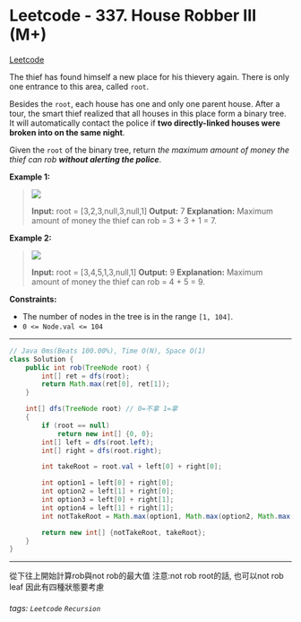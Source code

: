 # Leetcode - 337. House Robber III (M+)

[Leetcode](https://leetcode.com/problems/house-robber-iii/)

The thief has found himself a new place for his thievery again. There is only one entrance to this area, called `root`.

Besides the `root`, each house has one and only one parent house. After a tour, the smart thief realized that all houses in this place form a binary tree. It will automatically contact the police if **two directly-linked houses were broken into on the same night**.

Given the `root` of the binary tree, return _the maximum amount of money the thief can rob **without alerting the police**_.

**Example 1:**

> ![](https://assets.leetcode.com/uploads/2021/03/10/rob1-tree.jpg)
> 
> **Input:** root = [3,2,3,null,3,null,1]
> **Output:** 7
> **Explanation:** Maximum amount of money the thief can rob = 3 + 3 + 1 = 7.

**Example 2:**

> ![](https://assets.leetcode.com/uploads/2021/03/10/rob2-tree.jpg)
> 
> **Input:** root = [3,4,5,1,3,null,1]
> **Output:** 9
> **Explanation:** Maximum amount of money the thief can rob = 4 + 5 = 9.

**Constraints:**

-   The number of nodes in the tree is in the range `[1, 104]`.
-   `0 <= Node.val <= 104`

---
```java
// Java 0ms(Beats 100.00%), Time O(N), Space O(1)
class Solution {
    public int rob(TreeNode root) {
        int[] ret = dfs(root);
        return Math.max(ret[0], ret[1]);
    }

    int[] dfs(TreeNode root) // 0=不拿 1=拿
    {
        if (root == null)
            return new int[] {0, 0};
        int[] left = dfs(root.left);
        int[] right = dfs(root.right);

        int takeRoot = root.val + left[0] + right[0];

        int option1 = left[0] + right[0];
        int option2 = left[1] + right[0];
        int option3 = left[0] + right[1];
        int option4 = left[1] + right[1];
        int notTakeRoot = Math.max(option1, Math.max(option2, Math.max(option3, option4)));

        return new int[] {notTakeRoot, takeRoot};
    }
}
```
---

從下往上開始計算rob與not rob的最大值
注意:not rob root的話, 也可以not rob leaf
因此有四種狀態要考慮


###### tags: `Leetcode` `Recursion`